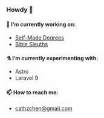 ### Howdy 👋

#### 🔭 I’m currently working on:
- [Self-Made Degrees](https://selfmadedegrees.org)
- [Bible Sleuths](https://biblesleuths.com)

#### ⚗️ I’m currently experimenting with:
- Astro
- Laravel 9

#### 📫 How to reach me:
- cathzchen@gmail.com

<!--
**klickers/klickers** is a ✨ _special_ ✨ repository because its `README.md` (this file) appears on your GitHub profile.

Here are some ideas to get you started:

- 🌱 I’m currently learning ...
- 👯 I’m looking to collaborate on ...
- 🤔 I’m looking for help with ...
- 💬 Ask me about ...
- 😄 Pronouns: ...
- ⚡ Fun fact: ...
-->
